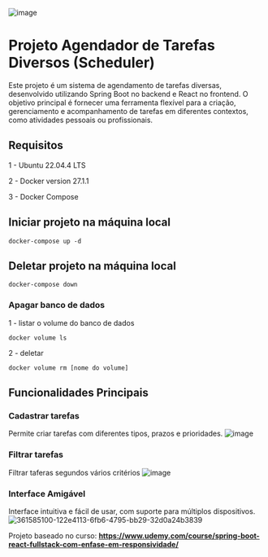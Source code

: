 ![image](https://github.com/user-attachments/assets/26ea8bba-33ab-4217-9a40-1d2a4ae21f69)


# Projeto Agendador de Tarefas Diversos (Scheduler)

Este projeto é um sistema de agendamento de tarefas diversas, desenvolvido utilizando Spring Boot no backend e React no frontend. O objetivo principal é fornecer uma ferramenta flexível para a criação, gerenciamento e acompanhamento de tarefas em diferentes contextos, como atividades pessoais ou profissionais.



## Requisitos
1 - Ubuntu 22.04.4 LTS

2 - Docker version 27.1.1

3 - Docker Compose



## Iniciar projeto na máquina local
```
docker-compose up -d
```

## Deletar projeto na máquina local 
```
docker-compose down
```

### Apagar banco de dados
1 - listar o volume do banco de dados
```
docker volume ls
```

2 - deletar 
```
docker volume rm [nome do volume]
```


## Funcionalidades Principais

### Cadastrar tarefas
Permite criar tarefas com diferentes tipos, prazos e prioridades.
![image](https://github.com/user-attachments/assets/b796b80d-b132-4391-93a9-84c4b99ae9e3)

### Filtrar tarefas
Filtrar taferas segundos vários critérios
![image](https://github.com/user-attachments/assets/1e8311ea-a763-41e3-9827-8605168aac2b)

### Interface Amigável
Interface intuitiva e fácil de usar, com suporte para múltiplos dispositivos.
![361585100-122e4113-6fb6-4795-bb29-32d0a24b3839](https://github.com/user-attachments/assets/6f7bc286-3a95-4dc3-8126-67a523775cf3)



Projeto baseado no curso: **https://www.udemy.com/course/spring-boot-react-fullstack-com-enfase-em-responsividade/**



